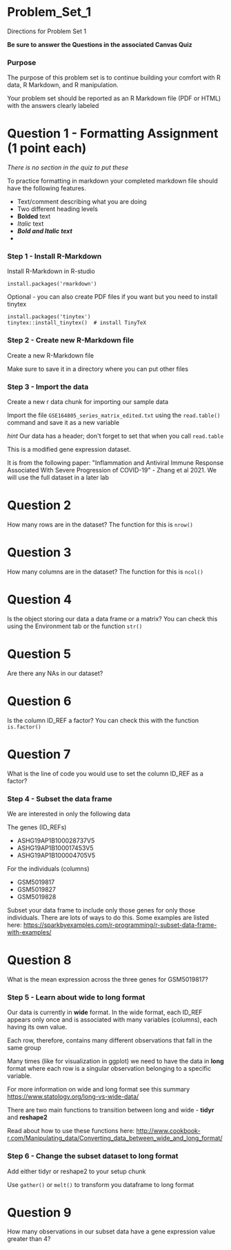 # Problem_Set_1
Directions for Problem Set 1

**Be sure to answer the Questions in the associated Canvas Quiz**

### Purpose
The purpose of this problem set is to continue building your comfort with R data, R Markdown, and R manipulation.

Your problem set should be reported as an R Markdown file (PDF or HTML) with the answers clearly labeled 

# Question 1 - Formatting Assignment (1 point each)

_There is no section in the quiz to put these_

To practice formatting in markdown your completed markdown file should have the following features. 

- Text/comment describing what you are doing
- Two different  heading levels
- __Bolded__ text
- _Italic_ text
- ***Bold and Italic text***
- 

### Step 1 - Install R-Markdown
Install R-Markdown in R-studio

```install.packages('rmarkdown')```

Optional - you can also create PDF files if you want but you need to install tinytex

```
install.packages('tinytex')
tinytex::install_tinytex()  # install TinyTeX
```

### Step 2 - Create new R-Markdown file
Create a new R-Markdown file

Make sure to save it in a directory where you can put other files


### Step 3 - Import the data

Create a new r data chunk for importing our sample data

Import the file ```GSE164805_series_matrix_edited.txt``` using the ```read.table()``` command and save it as a new variable

_hint_ Our data has a header; don't forget to set that when you call ```read.table```

This is a modified gene expression dataset.

It is from the following paper: "Inflammation and Antiviral Immune Response Associated With Severe Progression of COVID-19" - Zhang et al 2021. We will use the full dataset in a later lab

# Question 2 

How many rows are in the dataset? The function for this is ```nrow()```

# Question 3

How many columns are in the dataset? The function for this is ```ncol()```

# Question 4

Is the object storing our data a data frame or a matrix? You can check this using the Environment tab or the function ```str()```

# Question 5 

Are there any NAs in our dataset? 

# Question 6

Is the column ID_REF a factor? You can check this with the function ```is.factor()```

# Question 7

What is the line of code you would use to set the column ID_REF as a factor? 


### Step 4 - Subset the data frame 

We are interested in only the following data

The genes (ID_REFs) 
- ASHG19AP1B100028737V5
- ASHG19AP1B100017453V5
- ASHG19AP1B100004705V5

For the individuals (columns)
- GSM5019817
- GSM5019827
- GSM5019828

Subset your data frame to include only those genes for only those individuals. 
There are lots of ways to do this. Some examples are listed here: https://sparkbyexamples.com/r-programming/r-subset-data-frame-with-examples/

# Question 8

What is the mean expression across the three genes for GSM5019817?

### Step 5 - Learn about wide to long format

Our data is currently in **wide** format. In the wide format, each ID_REF appears only once and is associated with many variables (columns), each having its own value. 

Each row, therefore, contains many different observations that fall in the same group

Many times (like for visualization in ggplot) we need to have the data in **long** format where each row is a singular observation belonging to a specific variable. 

For more information on wide and long format see this summary https://www.statology.org/long-vs-wide-data/

There are two main functions to transition between long and wide - **tidyr** and **reshape2**

Read about how to use these functions here: http://www.cookbook-r.com/Manipulating_data/Converting_data_between_wide_and_long_format/ 

### Step 6 - Change the subset dataset to long format

Add either tidyr or reshape2 to your setup chunk

Use ```gather()``` or ```melt()``` to transform you dataframe to long format

# Question 9

How many observations in our subset data have a gene expression value greater than 4? 







